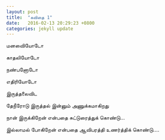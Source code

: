 ```yaml
---
layout: post
title:  "கவிதை 1"
date:   2016-02-13 20:29:23 +0800
categories: jekyll update
---
```

மனவைியாேடாே

காதலியாேடாே

நண்பனாேடாே

எதிரியாேடாே

இருத்தலைவிட

தேநீராேடு இருத்தல்
இன்னும் அணுக்கமாகிறது

நான் இருக்கிறேன்
என்பதை சுட்டுரைத்துக் காெண்டு...

இல்லாமல் பாேகிறேன்
என்பதை ஆவிபரத்தி உணர்த்திக் காெண்டு....
